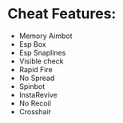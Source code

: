 # Cheat Features:

- Memory Aimbot
- Esp Box
- Esp Snaplines
- Visible check
- Rapid Fire
- No Spread
- Spinbot
- InstaRevive
- No Recoil
- Crosshair
